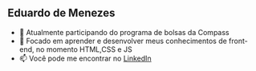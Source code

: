 ## Eduardo de Menezes

- 🔭 Atualmente participando do programa de bolsas da Compass
- 🌱 Focado em aprender e desenvolver meus conhecimentos de front-end, no momento HTML,CSS e JS
- 📫 Você pode me encontrar no <a href="https://www.linkedin.com/in/eduardodemenezes/">LinkedIn</a>

